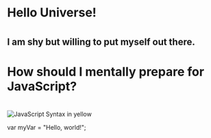 # <h1> Hello Universe! <h1>

# <h2> I am shy but willing to put myself out there. <h2>

# <h1> How should I mentally prepare for JavaScript? <h1>

![JavaScript Syntax in yellow](https://radicalhub.com/wp-content/uploads/2018/07/javascript.jpg)


var myVar = "Hello, world!";





